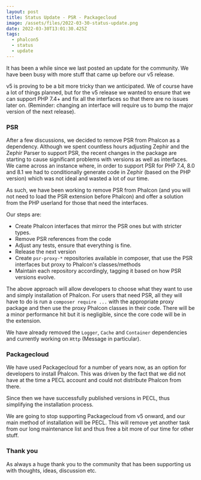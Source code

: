 ```yaml
---
layout: post
title: Status Update - PSR - Packagecloud
image: /assets/files/2022-03-30-status-update.png
date: 2022-03-30T13:01:30.425Z
tags:
  - phalcon5
  - status
  - update
---
```

It has been a while since we last posted an update for the community. We have been busy with more stuff that came up before our v5 release.
<!--more-->
v5 is proving to be a bit more tricky than we anticipated. We of course have a lot of things planned, but for the v5 release we wanted to ensure that we can support PHP 7.4+ and fix all the interfaces so that there are no issues later on. (Reminder: changing an interface will require us to bump the major version of the next release).

### PSR
After a few discussions, we decided to remove PSR from Phalcon as a dependency. Although we spent countless hours adjusting Zephir and the Zephir Parser to support PSR, the recent changes in the package are starting to cause significant problems with versions as well as interfaces. We came across an instance where, in order to support PSR for PHP 7.4, 8.0 and 8.1 we had to conditionally generate code in Zephir (based on the PHP version) which was not ideal and wasted a lot of our time.

As such, we have been working to remove PSR from Phalcon (and you will not need to load the PSR extension before Phalcon) and offer a solution from the PHP userland for those that need the interfaces.

Our steps are:
- Create Phalcon interfaces that mirror the PSR ones but with stricter types.
- Remove PSR references from the code
- Adjust any tests, ensure that everything is fine.
- Release the next version
- Create `psr-proxy-*` repositories available in composer, that use the PSR interfaces but proxy to Phalcon's classes/methods
- Maintain each repository accordingly, tagging it based on how PSR versions evolve.

The above approach will allow developers to choose what they want to use and simply installation of Phalcon. For users that need PSR, all they will have to do is run a `composer require ...` with the appropriate proxy package and then use the proxy Phalcon classes in their code. There will be a minor performance hit but it is negligible, since the core code will be in the extension.

We have already removed the `Logger`, `Cache` and `Container` dependencies and currently working on `Http` (Message in particular).

### Packagecloud
We have used Packagecloud for a number of years now, as an option for developers to install Phalcon. This was driven by the fact that we did not have at the time a PECL account and could not distribute Phalcon from there.

Since then we have successfully published versions in PECL, thus simplifying the installation process.

We are going to stop supporting Packagecloud from v5 onward, and our main method of installation will be PECL. This will remove yet another task from our long maintenance list and thus free a bit more of our time for other stuff.

### Thank you
As always a huge thank you to the community that has been supporting us with thoughts, ideas, discussion etc.